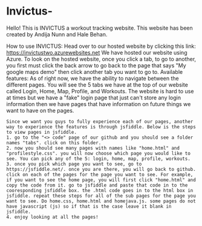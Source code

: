 # Invictus-

Hello! This is INVICTUS a workout tracking website. This website has been created by Andija Nunn and Hale Behan. 

How to use INVICTUS: 
    Head over to our hosted website by clicking this link: https://invictustwo.azurewebsites.net 
                We have hosted our website using Azure. To look on the hosted website, once you click a tab, to go to another, you first must click the back arrow to go back to the page that says "My google maps demo" then click another tab you want to go to.
Available features: 
    As of right now, we have the ability to navigate between the different pages. You will see the 5 tabs we have at the top of our website called Login, Home, Map, Profile, and Workouts. The website is hard to use at times but we have a "fake" login page that just can't store any login information then we have pages that have information on future things we want to have on the pages. 
    
    Since we want you guys to fully experience each of our pages, another way to experience the features is through jsfiddle. Below is the steps to view pages in jsfiddle. 
    1. go to the "<> code" page of our github and you should see a folder names "tabs". click on this folder. 
    2. now you should see many pages with names like "home.html" and "profilestyle.css". you will now choose which page you would like to see. You can pick any of the 5: login, home, map, profile, workouts. 
    3. once you pick which page you want to see, go to https://jsfiddle.net/. once you are there, you will go back to github. click on each of the pages for the page you want to see. For example, if you want to see the home page, you will first click "home.html" and copy the code from it. go to jsfiddle and paste that code in to the cooresponding jsfiddle box. the .html code goes in to the html box in jsfiddle. repeat these steps for all of the sub pages for the page you want to see. Do home.css, home.html and homejava.js. some pages do not have javascript (js) so if that is the case leave it blank in jsfiddle. 
    4. enjoy looking at all the pages! 
    
